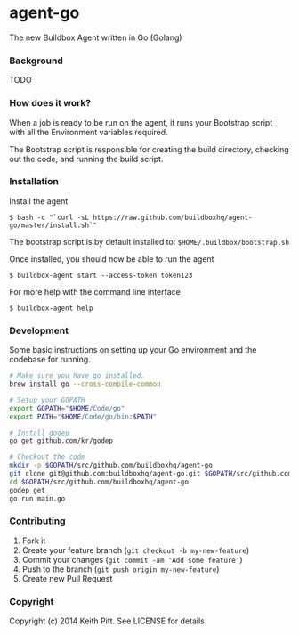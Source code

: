 # agent-go

The new Buildbox Agent written in Go (Golang)

### Background

TODO

### How does it work?

When a job is ready to be run on the agent, it runs your Bootstrap script with all the Environment variables required.

The Bootstrap script is responsible for creating the build directory, checking out the code, and running the build script.

### Installation

Install the agent

    $ bash -c "`curl -sL https://raw.github.com/buildboxhq/agent-go/master/install.sh`"

The bootstrap script is by default installed to: `$HOME/.buildbox/bootstrap.sh`

Once installed, you should now be able to run the agent

    $ buildbox-agent start --access-token token123

For more help with the command line interface

    $ buildbox-agent help

### Development

Some basic instructions on setting up your Go environment and the codebase for running.

```bash
# Make sure you have go installed.
brew install go --cross-compile-common

# Setup your GOPATH
export GOPATH="$HOME/Code/go"
export PATH="$HOME/Code/go/bin:$PATH"

# Install godep
go get github.com/kr/godep

# Checkout the code
mkdir -p $GOPATH/src/github.com/buildboxhq/agent-go
git clone git@github.com:buildboxhq/agent-go.git $GOPATH/src/github.com/buildboxhq/agent-go
cd $GOPATH/src/github.com/buildboxhq/agent-go
godep get
go run main.go
```

### Contributing

1. Fork it
2. Create your feature branch (`git checkout -b my-new-feature`)
3. Commit your changes (`git commit -am 'Add some feature'`)
4. Push to the branch (`git push origin my-new-feature`)
5. Create new Pull Request

### Copyright

Copyright (c) 2014 Keith Pitt. See LICENSE for details.
